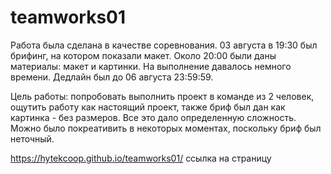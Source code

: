 # teamworks01

Работа была сделана в качестве соревнования. 03 августа в 19:30 был брифинг, на котором показали макет. Около 20:00 были даны материалы: макет и картинки. На выполнение давалось немного времени. Дедлайн был до 06 августа 23:59:59.

Цель работы: попробовать выполнить проект в команде из 2 человек, ощутить работу как настоящий проект, также бриф был дан как картинка - без размеров. Все это дало определенную сложность. Можно было покреативить в некоторых моментах, поскольку бриф был неточный.

https://hytekcoop.github.io/teamworks01/ ссылка на страницу
